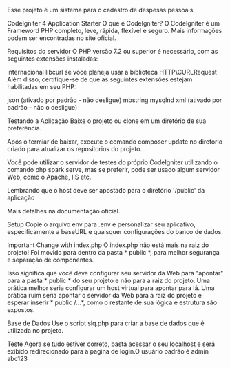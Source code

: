 Esse projeto é um sistema para o cadastro de despesas pessoais.

CodeIgniter 4 Application Starter
O que é CodeIgniter?
O CodeIgniter é um Frameword PHP completo, leve, rápida, flexível e seguro. Mais informações podem ser encontradas no site oficial.

Requisitos do servidor
O PHP versão 7.2 ou superior é necessário, com as seguintes extensões instaladas:

internacional
libcurl se você planeja usar a biblioteca HTTP\CURLRequest
Além disso, certifique-se de que as seguintes extensões estejam habilitadas em seu PHP:

json (ativado por padrão - não desligue)
mbstring
mysqlnd
xml (ativado por padrão - não o desligue)

Testando a Aplicação
Baixe o projeto ou clone em um diretório de sua preferência.

Após o termiar de baixar, execute o comando composer update no diretorio criado para atualizar os repositorios do projeto.

Você pode utilizar o servidor de testes do próprio CodeIgniter utilizando o comando php spark serve, mas se preferir, pode ser usado algum servidor Web, como o Apache, IIS etc.

Lembrando que o host deve ser apostado para o diretório '/public' da aplicação

Mais detalhes na documentação oficial.

Setup
Copie o arquivo env para .env e personalizar seu aplicativo, especificamente a baseURL e quaisquer configurações do banco de dados.

Important Change with index.php
O index.php não está mais na raiz do projeto! Foi movido para dentro da pasta * public *, para melhor segurança e separação de componentes.

Isso significa que você deve configurar seu servidor da Web para "apontar" para a pasta * public * do seu projeto e não para a raiz do projeto. Uma prática melhor seria configurar um host virtual para apontar para lá. Uma prática ruim seria apontar o servidor da Web para a raiz do projeto e esperar inserir * public /...*, como o restante de sua lógica e estrutura são expostos.

Base de Dados
Use o script slq.php para criar a base de dados que é utilizada no projeto.
 
Teste
Agora se tudo estiver correto, basta acessar o seu localhost e será exibido redirecionado para a pagina de login.O usuário padrão é admin abc123